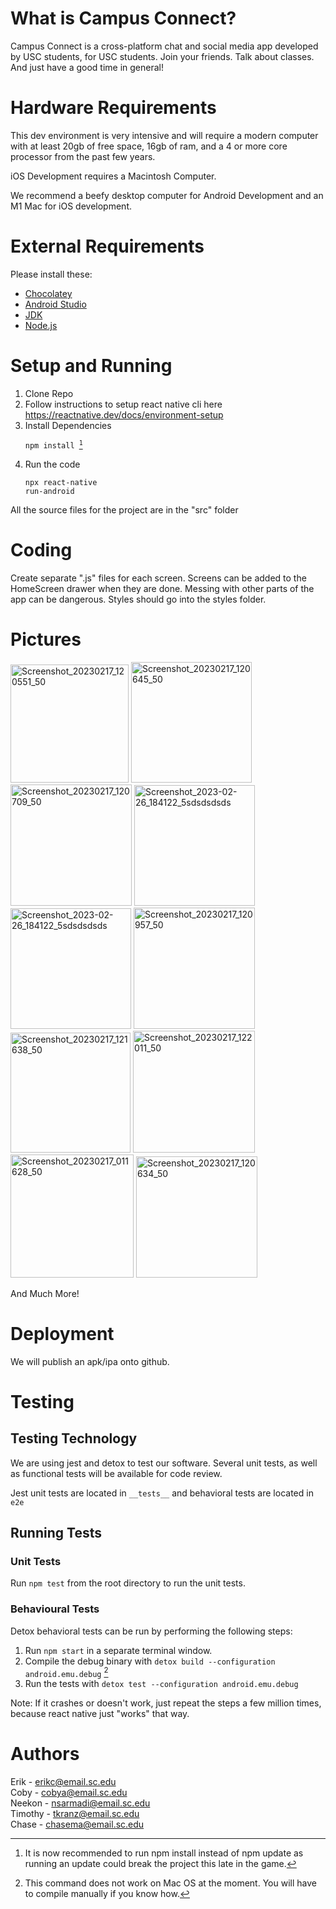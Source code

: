 # What is Campus Connect?
Campus Connect is a cross-platform chat and social media app developed by USC students, for USC students. Join your friends. Talk about classes. And just have a good time in general!

# Hardware Requirements
This dev environment is very intensive and will require a modern computer with at least 20gb of free space, 16gb of ram, and a 4 or more core processor from the past few years. 

iOS Development requires a Macintosh Computer.

We recommend a beefy desktop computer for Android Development and an M1 Mac for iOS development. 

# External Requirements  

Please install these:  

* [Chocolatey](https://chocolatey.org/)
* [Android Studio](https://developer.android.com/studio/?gclid=Cj0KCQjw48OaBhDWARIsAMd966BoOMVQjUYhO10I007JqCvPPxr56bouBmRMC7uWc9cM0kiCxhZh8_4aAuHkEALw_wcB&gclsrc=aw.ds)
* [JDK](https://www.oracle.com/java/technologies/downloads/)
* [Node.js](https://nodejs.org/en/)

# Setup and Running 
1. Clone Repo
2. Follow instructions to setup react native cli here https://reactnative.dev/docs/environment-setup
3. Install Dependencies<pre><code>npm install [^1]</code></pre>
4. Run the code<pre><code>npx react-native run-android</code></pre>

All the source files for the project are in the "src" folder


# Coding
Create separate ".js" files for each screen. Screens can be added to the HomeScreen drawer when they are done. Messing with other parts of the app can be dangerous. Styles should go into the styles folder. 

# Pictures
<p float="left">
<img width="189" alt="Screenshot_20230217_120551_50" src="https://user-images.githubusercontent.com/13265359/219555233-07702c84-05c2-4efd-a82a-11e2ecf69777.png">
<img width="193" alt="Screenshot_20230217_120645_50" src="https://user-images.githubusercontent.com/13265359/219555237-69f2c3e0-2734-4add-91b2-b269de5bcf28.png">
<img width="194" alt="Screenshot_20230217_120709_50" src="https://user-images.githubusercontent.com/13265359/219555239-135df328-1383-4cd1-89c7-3539f0d72c8a.png">
<img width="193" alt="Screenshot_2023-02-26_184122_5sdsdsdsds" src="https://user-images.githubusercontent.com/13265359/221444567-f4b08674-8638-479c-9c73-7e0da7104ff3.png">
<img width="193" alt="Screenshot_2023-02-26_184122_5sdsdsdsds" src="https://user-images.githubusercontent.com/13265359/221444775-4f74bec0-9c11-4674-85c9-b9c69db96066.png">
<img width="194" alt="Screenshot_20230217_120957_50" src="https://user-images.githubusercontent.com/13265359/219555244-16127b83-a5ca-4d8f-800f-bd61513c521d.png">
<img width="192" alt="Screenshot_20230217_121638_50" src="https://user-images.githubusercontent.com/13265359/219555509-0b5c117d-8337-4c37-8d38-dc762c80dca6.png">
<img width="195" alt="Screenshot_20230217_122011_50" src="https://user-images.githubusercontent.com/13265359/219556068-76f8905e-27b9-4ca1-b76f-5d5f4893739e.png">
<img width="197" alt="Screenshot_20230217_011628_50" src="https://user-images.githubusercontent.com/13265359/219564357-e4415aee-e316-46bb-84d9-504e7a8a78bf.png">
<img width="194" alt="Screenshot_20230217_120634_50" src="https://user-images.githubusercontent.com/13265359/219555234-ce4f516d-0cf4-42c6-9a9b-087842b91018.png">


And Much More!

</p>


# Deployment
We will publish an apk/ipa onto github.
# Testing

## Testing Technology
We are using jest and detox to test our software. Several unit tests, as well as functional tests will be available for code review.

Jest unit tests are located in ```__tests__``` and behavioral tests are located in ```e2e```
## Running Tests
### Unit Tests
Run ```npm test``` from the root directory to run the unit tests.

### Behavioural Tests
Detox behavioral tests can be run by performing the following steps:
1. Run  ```npm start``` in a separate terminal window.
2. Compile the debug binary with ```detox build --configuration android.emu.debug``` [^2]
3. Run the tests with ```detox test --configuration android.emu.debug```

Note: If it crashes or doesn't work, just repeat the steps a few million times, because react native just "works" that way.

# Authors  
Erik - erikc@email.sc.edu  
Coby - cobya@email.sc.edu  
Neekon - nsarmadi@email.sc.edu  
Timothy - tkranz@email.sc.edu  
Chase - chasema@email.sc.edu  


[^1]: It is now recommended to run npm install instead of npm update as running an update could break the project this late in the game.
[^2]: This command does not work on Mac OS at the moment. You will have to compile manually if you know how.
